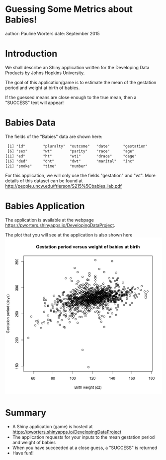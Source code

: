Guessing Some Metrics about Babies!
========================================================
author: Pauline Worters
date: September 2015


Introduction
========================================================
We shall describe an Shiny application written for the Developing Data Products by Johns Hopkins University.

The goal of this application/game is to estimate the mean of the gestation period and weight at birth of babies.

If the guessed means are close enough to the true mean, then a "SUCCESS" text will appear!


Babies Data
========================================================

The fields of the "Babies" data are shown here:

```
 [1] "id"        "pluralty"  "outcome"   "date"      "gestation"
 [6] "sex"       "wt"        "parity"    "race"      "age"      
[11] "ed"        "ht"        "wt1"       "drace"     "dage"     
[16] "ded"       "dht"       "dwt"       "marital"   "inc"      
[21] "smoke"     "time"      "number"   
```
For this application, we will only use the fields "gestation" and "wt".
More details of this dataset can be found at http://people.uncw.edu/frierson/S215%5Cbabies_lab.pdf



Babies Application
========================================================
The application is available at the webpage https://pworters.shinyapps.io/DevelopingDataProject.

The plot that you will see at the application is also shown here
![plot of chunk unnamed-chunk-2](Babies-figure/unnamed-chunk-2-1.png) 


Summary
========================================================
- A Shiny application (game) is hosted at https://pworters.shinyapps.io/DevelopingDataProject
- The application requests for your inputs to the mean gestation period and weight of babies
- When you have succeeded at a close guess, a "SUCCESS" is returned
- Have fun!!
